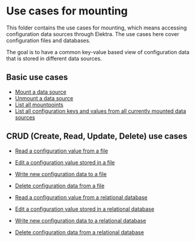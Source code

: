 # Use cases for mounting

This folder contains the use cases for mounting, which means accessing configuration data sources through Elektra.
The use cases here cover configuration files and databases.

The goal is to have a common key-value based view of configuration data that is stored in different data sources.

## Basic use cases

- [Mount a data source](./UC_mount.md)
- [Unmount a data source](./UC_unmount.md)
- [List all mountpoints](./UC_list_mountpoints.md)
- [List all configuration keys and values from all currently mounted data sources](./UC_list_values.md)

## CRUD (Create, Read, Update, Delete) use cases

- [Read a configuration value from a file](./UC_read_file.md)
- [Edit a configuration value stored in a file](./UC_edit_file.md)
- [Write new configuration data to a file](./UC_write_file.md)
- [Delete configuration data from a file](./UC_delete_from_file.md)

- [Read a configuration value from a relational database](./UC_read_rdb.md)
- [Edit a configuration value stored in a relational database](./UC_edit_rdb.md)
- [Write new configuration data to a relational database](./UC_write_rdb.md)
- [Delete configuration data from a relational database](./UC_delete_from_rdb.md)
